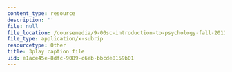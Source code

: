 ```yaml
---
content_type: resource
description: ''
file: null
file_location: /coursemedia/9-00sc-introduction-to-psychology-fall-2011/e1ace45e8dfc9089c6ebbbcde8159b01_bihrpOS0qtY.srt
file_type: application/x-subrip
resourcetype: Other
title: 3play caption file
uid: e1ace45e-8dfc-9089-c6eb-bbcde8159b01
---
```

